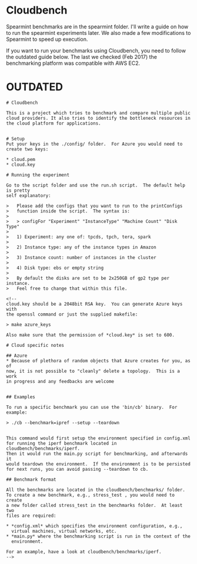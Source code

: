 # Cloudbench

Spearmint benchmarks are in the spearmint folder.  I'll write a guide on how to
run the spearmint experiments later.  We also made a few modifications to
Spearmint to speed up execution.

If you want to run your benchmarks using Cloudbench, you need to follow the
outdated guide below.  The last we checked (Feb 2017) the benchmarking platform
was compatible with AWS EC2.

# OUTDATED

    # Cloudbench

    This is a project which tries to benchmark and compare multiple public
    cloud providers. It also tries to identify the bottleneck resources in
    the cloud platform for applications.


    # Setup
    Put your keys in the ./config/ folder.  For Azure you would need to
    create two keys:

    * cloud.pem
    * cloud.key

    # Running the experiment

    Go to the script folder and use the run.sh script.  The default help is pretty
    self explanatory:

    >   Please add the configs that you want to run to the printConfigs
    >   function inside the script.  The syntax is:
    >
    >   > configFor "Experiment" "InstanceType" "Machine Count" "Disk Type"
    >
    >   1) Experiment: any one of: tpcds, tpch, tera, spark
    >
    >   2) Instance type: any of the instance types in Amazon
    >
    >   3) Instance count: number of instances in the cluster
    >
    >   4) Disk type: ebs or empty string
    >
    >   By default the disks are set to be 2x250GB of gp2 type per instance.  
    >   Feel free to change that within this file.

    <!--
    cloud.key should be a 2048bit RSA key.  You can generate Azure keys with
    the openssl command or just the supplied makefile:

    > make azure_keys

    Also make sure that the permission of *cloud.key* is set to 600.

    # Cloud specific notes

    ## Azure
    * Because of plethora of random objects that Azure creates for you, as of
    now, it is not possible to "cleanly" delete a topology.  This is a work
    in progress and any feedbacks are welcome


    ## Examples

    To run a specific benchmark you can use the 'bin/cb' binary.  For
    example:

    > ./cb --benchmark=ipref --setup --teardown


    This command would first setup the environment specified in config.xml
    for running the iperf benchmark located in cloudbench/benchmarks/iperf.
    Then it would run the main.py script for benchmarking, and afterwards it
    would teardown the environment.  If the environment is to be persisted
    for next runs, you can avoid passing --teardown to cb.

    ## Benchmark format

    All the benchmarks are located in the cloudbench/benchmarks/ folder.
    To create a new benchmark, e.g., stress_test , you would need to create
    a new folder called stress_test in the benchmarks folder.  At least two
    files are required:

    * *config.xml* which specifies the environment configuration, e.g.,
      virtual machines, virtual networks, etc.
    * *main.py* where the benchmarking script is run in the context of the
      environment.

    For an example, have a look at cloudbench/benchmarks/iperf.
    -->
